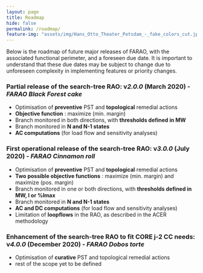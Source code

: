```yaml
---
layout: page
title: Roadmap
hide: false
permalink: /roadmap/
feature-img: "assets/img/Hans_Otto_Theater_Potsdam_-_fake_colors_cut.jpg"
---
```


Below is the roadmap of future major releases of FARAO, with the associated functional perimeter,
and a foreseen due date. It is important to understand that these due dates may be subject to
change due to unforeseen complexity in implementing features or priority changes. 

### Partial release of the search-tree RAO: v*2.0.0* (March 2020) - *FARAO Black Forest cake*

- Optimisation of **preventive** PST and **topological** remedial actions
- **Objective function** : maximize (min. margin)
- Branch monitored in both directions, with **thresholds defined in MW**
- Branch monitored in **N and N-1 states**
- **AC computations** (for load flow and sensitivity analyses)


### First operational release of the search-tree RAO: v*3.0.0* (July 2020) - *FARAO Cinnamon roll*

- Optimisation of **preventive** PST and **topological** remedial actions
- **Two possible objective functions** : maximize (min. margin) and maximize (pos. margin)
- Branch monitored in one or both directions, with **thresholds defined in MW, I or %Imax**
- Branch monitored in **N and N-1 states**
- **AC and DC computations** (for load flow and sensitivity analyses)
- Limitation of **loopflows** in the RAO, as described in the ACER methodology

### Enhancement of the search-tree RAO to fit CORE j-2 CC needs: v*4.0.0* (December 2020) - *FARAO Dobos torte*

- Optimisation of **curative** PST and topological remedial actions
- rest of the scope yet to be defined

